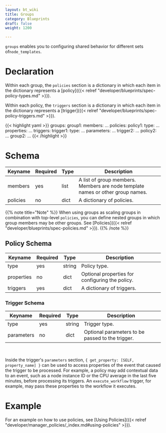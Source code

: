 ```yaml
---
layout: bt_wiki
title: Groups
category: Blueprints
draft: false
weight: 1200

---
```


`groups` enables you to configuring shared behavior for different sets of`node_templates`.

# Declaration

Within each group, the `policies` section is a dictionary in which each item in the dictionary represents a [policy]({{< relref "developer/blueprints/spec-policy-types.md" >}}).

Within each policy, the `triggers` section is a dictionary in which each item in the dictionary represents a [trigger]({{< relref "developer/blueprints/spec-policy-triggers.md" >}}).

{{< highlight  yaml >}}
groups:
  group1:
    members: ...
    policies:
      policy1:
        type: ...
        properties:
          ...
        triggers:
          trigger1:
            type: ...
            parameters: ...
          trigger2:
            ...
      policy2:
        ...
  group2:
    ...
{{< /highlight >}}


# Schema

Keyname     | Required | Type        | Description
----------- | -------- | ----        | -----------
members     | yes      | list        | A list of group members. Members are node template names or other group names.
policies    | no       | dict        | A dictionary of policies.

{{% note title="Note" %}}
When using groups as scaling groups in combination with top-level `policies`, you can define nested groups in which group members may be other groups.
See [Policies]({{< relref "developer/blueprints/spec-policies.md" >}}).
{{% /note %}}

## Policy Schema

Keyname     | Required | Type        | Description
----------- | -------- | ----        | -----------
type        | yes      | string      | Policy type.
properties  | no       | dict        | Optional properties for configuring the policy.
triggers    | yes      | dict        | A dictionary of triggers.

### Trigger Schema

Keyname     | Required | Type        | Description
----------- | -------- | ----        | -----------
type        | yes      | string      | Trigger type.
parameters  | no       | dict        | Optional parameters to be passed to the trigger.

<br>

Inside the trigger's `parameters` section, `{ get_property: [SELF, property_name] }` can be used to access properties of the event that caused the trigger to be processed. For example, a policy may add contextual data to an event, such as a node instance ID or the CPU average in the last five minutes, before processing its triggers. An `execute_workflow` trigger, for example, may pass these properties to the workflow it executes.

# Example

For an example on how to use policies, see [Using Policies]({{< relref "developer/manager_policies/_index.md#using-policies" >}}).
